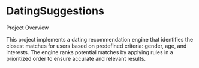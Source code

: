 # DatingSuggestions
Project Overview

This project implements a dating recommendation engine that identifies the closest matches for users based on predefined criteria: gender, age, and interests. The engine ranks potential matches by applying rules in a prioritized order to ensure accurate and relevant results.
